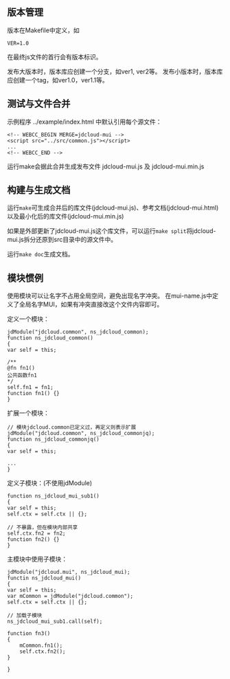 ## 版本管理

版本在Makefile中定义，如

	VER=1.0

在最终js文件的首行会有版本标识。

发布大版本时，版本库应创建一个分支，如ver1, ver2等。
发布小版本时，版本库应创建一个tag，如ver1.0，ver1.1等。

## 测试与文件合并

示例程序 ../example/index.html 中默认引用每个源文件：

	<!-- WEBCC_BEGIN MERGE=jdcloud-mui -->
	<script src="../src/common.js"></script>
	...
	<!-- WEBCC_END -->

运行make会据此合并生成发布文件 jdcloud-mui.js 及 jdcloud-mui.min.js

## 构建与生成文档

运行`make`可生成合并后的库文件(jdcloud-mui.js)、参考文档(jdcloud-mui.html)以及最小化后的库文件(jdcloud-mui.min.js)

如果是外部更新了jdcloud-mui.js这个库文件，可以运行`make split`将jdcloud-mui.js拆分还原到src目录中的源文件中。

运行`make doc`生成文档。

## 模块惯例

使用模块可以让名字不占用全局空间，避免出现名字冲突。
在mui-name.js中定义了全局名字MUI，如果有冲突直接改这个文件内容即可。

定义一个模块：

	jdModule("jdcloud.common", ns_jdcloud_common);
	function ns_jdcloud_common()
	{
	var self = this;

	/**
	@fn fn1()
	公共函数fn1
	*/
	self.fn1 = fn1;
	function fn1() {}
	}

扩展一个模块：

	// 模块jdcloud.common已定义过，再定义则表示扩展
	jdModule("jdcloud.common", ns_jdcloud_commonjq);
	function ns_jdcloud_commonjq()
	{
	var self = this;

	...
	}

定义子模块：(不使用jdModule)

	function ns_jdcloud_mui_sub1()
	{
	var self = this;
	self.ctx = self.ctx || {};

	// 不暴露，但在模块内部共享
	self.ctx.fn2 = fn2;
	function fn2() {}
	}

主模块中使用子模块：

	jdModule("jdcloud.mui", ns_jdcloud_mui);
	functin ns_jdcloud_mui()
	{
	var self = this;
	var mCommon = jdModule("jdcloud.common");
	self.ctx = self.ctx || {};

	// 加载子模块
	ns_jdcloud_mui_sub1.call(self);

	function fn3()
	{
		mCommon.fn1();
		self.ctx.fn2();
	}

	}

